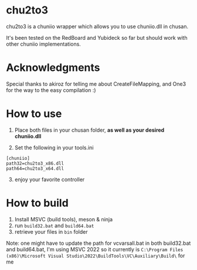 # chu2to3

chu2to3 is a chuniio wrapper which allows you to use chuniio.dll in chusan.

It's been tested on the RedBoard and Yubideck so far but should work with other chuniio implementations.

# Acknowledgments

Special thanks to akiroz for telling me about CreateFileMapping, and One3 for the way to the easy compilation :)

# How to use

1. Place both files in your chusan folder, **as well as your desired chuniio.dll**

2. Set the following in your tools.ini

```
[chuniio]
path32=chu2to3_x86.dll
path64=chu2to3_x64.dll
```

3. enjoy your favorite controller

# How to build

1. Install MSVC (build tools), meson & ninja
2. run `build32.bat` and `build64.bat` 
3. retrieve your files in `bin` folder

Note: one might have to update the path for vcvarsall.bat in both build32.bat and build64.bat, 
I'm using MSVC 2022 so it currently is `C:\Program Files (x86)\Microsoft Visual Studio\2022\BuildTools\VC\Auxiliary\Build\` for me
